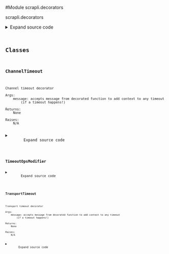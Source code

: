 <link rel="preload stylesheet" as="style" href="https://cdnjs.cloudflare.com/ajax/libs/10up-sanitize.css/11.0.1/sanitize.min.css" integrity="sha256-PK9q560IAAa6WVRRh76LtCaI8pjTJ2z11v0miyNNjrs=" crossorigin>
<link rel="preload stylesheet" as="style" href="https://cdnjs.cloudflare.com/ajax/libs/10up-sanitize.css/11.0.1/typography.min.css" integrity="sha256-7l/o7C8jubJiy74VsKTidCy1yBkRtiUGbVkYBylBqUg=" crossorigin>
<link rel="stylesheet preload" as="style" href="https://cdnjs.cloudflare.com/ajax/libs/highlight.js/10.1.1/styles/github.min.css" crossorigin>
<script defer src="https://cdnjs.cloudflare.com/ajax/libs/highlight.js/10.1.1/highlight.min.js" integrity="sha256-Uv3H6lx7dJmRfRvH8TH6kJD1TSK1aFcwgx+mdg3epi8=" crossorigin></script>
<script>window.addEventListener('DOMContentLoaded', () => hljs.initHighlighting())</script>















#Module scrapli.decorators

scrapli.decorators

<details class="source">
    <summary>
        <span>Expand source code</span>
    </summary>
    <pre>
        <code class="python">
"""scrapli.decorators"""
import asyncio
import signal
import sys
import threading
from concurrent.futures import ThreadPoolExecutor, wait
from functools import update_wrapper
from logging import Logger, LoggerAdapter
from typing import TYPE_CHECKING, Any, Callable

from scrapli.exceptions import ScrapliTimeout

if TYPE_CHECKING:
    from scrapli.channel import Channel  # pragma:  no cover
    from scrapli.driver import AsyncGenericDriver, GenericDriver  # pragma:  no cover
    from scrapli.transport.base.base_transport import BaseTransport  # pragma:  no cover

if TYPE_CHECKING:
    LoggerAdapterT = LoggerAdapter[Logger]  # pylint:disable=E1136
else:
    LoggerAdapterT = LoggerAdapter

_IS_WINDOWS = sys.platform.startswith("win")


class TransportTimeout:
    def __init__(self, message: str = "") -> None:
        """
        Transport timeout decorator

        Args:
            message: accepts message from decorated function to add context to any timeout
                (if a timeout happens!)

        Returns:
            None

        Raises:
            N/A

        """
        self.message = message
        self.transport_instance: "BaseTransport"
        self.transport_timeout_transport = 0.0

    def __call__(self, wrapped_func: Callable[..., Any]) -> Callable[..., Any]:
        """
        Decorate an "operation" to modify the timeout_transport value for duration of that operation

        This decorator wraps a transport read operation and is used to allow users to control the
        transport timeout via the `timeout_transport` attribute. This decorator should be applied to
        any transport "read" operations.

        Args:
            wrapped_func: function being decorated

        Returns:
            decorate: decorated func

        Raises:
            N/A

        """

        if asyncio.iscoroutinefunction(wrapped_func):

            async def decorate(*args: Any, **kwargs: Any) -> Any:
                self.transport_instance = args[0]
                self.transport_timeout_transport = self._get_timeout_transport()

                if not self.transport_timeout_transport:
                    return await wrapped_func(*args, **kwargs)

                try:
                    return await asyncio.wait_for(
                        wrapped_func(*args, **kwargs), timeout=self.transport_timeout_transport
                    )
                except asyncio.TimeoutError:
                    self._handle_timeout()

        else:
            # ignoring type error:
            # "All conditional function variants must have identical signatures"
            # one is sync one is async so never going to be identical here!
            def decorate(*args: Any, **kwargs: Any) -> Any:  # type: ignore
                self.transport_instance = args[0]
                self.transport_timeout_transport = self._get_timeout_transport()

                if not self.transport_timeout_transport:
                    return wrapped_func(*args, **kwargs)

                transport_instance_class_name = self.transport_instance.__class__.__name__

                if (
                    transport_instance_class_name in ("SystemTransport", "TelnetTransport")
                    or _IS_WINDOWS
                    or threading.current_thread() is not threading.main_thread()
                ):
                    return self._multiprocessing_timeout(
                        wrapped_func=wrapped_func,
                        args=args,
                        kwargs=kwargs,
                    )

                old = signal.signal(signal.SIGALRM, self._signal_raise_exception)
                signal.setitimer(signal.ITIMER_REAL, self.transport_timeout_transport)
                try:
                    return wrapped_func(*args, **kwargs)
                finally:
                    if self.transport_timeout_transport:
                        signal.setitimer(signal.ITIMER_REAL, 0)
                        signal.signal(signal.SIGALRM, old)

        # ensures that the wrapped function is updated w/ the original functions docs/etc. --
        # necessary for introspection for the auto gen docs to work!
        update_wrapper(wrapper=decorate, wrapped=wrapped_func)
        return decorate

    def _get_timeout_transport(self) -> float:
        """
        Fetch and return timeout transport from the transport object

        Args:
            N/A

        Returns:
            float: transport timeout value

        Raises:
            N/A

        """
        transport_args = self.transport_instance._base_transport_args  # pylint: disable=W0212
        return transport_args.timeout_transport

    def _handle_timeout(self) -> None:
        """
        Timeout handler method to close connections and raise ScrapliTimeout

        Args:
            N/A

        Returns:
            None

        Raises:
            ScrapliTimeout: always, if we hit this method we have already timed out!

        """
        self.transport_instance.logger.critical("transport operation timed out, closing transport")
        self.transport_instance.close()
        raise ScrapliTimeout(self.message)

    def _multiprocessing_timeout(
        self, wrapped_func: Callable[..., Any], args: Any, kwargs: Any
    ) -> Any:
        """
        Multiprocessing method for timeouts; works in threads and on windows

        Args:
            wrapped_func: function being decorated
            args: function being decorated args
            kwargs: function being decorated kwargs

        Returns:
            Any: result of decorated function

        Raises:
            N/A

        """
        with ThreadPoolExecutor(max_workers=1) as pool:
            future = pool.submit(wrapped_func, *args, **kwargs)
            wait([future], timeout=self.transport_timeout_transport)
            if not future.done():
                self._handle_timeout()
        return future.result()

    def _signal_raise_exception(self, signum: Any, frame: Any) -> None:
        """
        Signal method exception handler

        Args:
            signum: singum from the singal handler, unused here
            frame: frame from the signal handler, unused here

        Returns:
            None

        Raises:
            N/A

        """
        _, _ = signum, frame
        self._handle_timeout()


class ChannelTimeout:
    def __init__(self, message: str = "") -> None:
        """
        Channel timeout decorator

        Args:
            message: accepts message from decorated function to add context to any timeout
                (if a timeout happens!)

        Returns:
            None

        Raises:
            N/A

        """
        self.message = message
        self.channel_timeout_ops = 0.0
        self.channel_logger: LoggerAdapterT
        self.transport_instance: "BaseTransport"

    def __call__(self, wrapped_func: Callable[..., Any]) -> Callable[..., Any]:
        """
        Decorate an "operation" to modify the timeout_ops value for duration of that operation

        This decorator wraps send command/config ops and is used to allow users to set a
        `timeout_ops` value for the duration of a single method call -- this makes it so users don't
        need to manually set/reset the value

        Args:
            wrapped_func: function being decorated

        Returns:
            decorate: decorated func

        Raises:
            N/A

        """
        if asyncio.iscoroutinefunction(wrapped_func):

            async def decorate(*args: Any, **kwargs: Any) -> Any:
                channel_instance: "Channel" = args[0]
                self.channel_logger = channel_instance.logger
                self.channel_timeout_ops = (
                    channel_instance._base_channel_args.timeout_ops  # pylint: disable=W0212
                )

                if not self.channel_timeout_ops:
                    return await wrapped_func(*args, **kwargs)

                self.transport_instance = channel_instance.transport

                try:
                    return await asyncio.wait_for(
                        wrapped_func(*args, **kwargs), timeout=self.channel_timeout_ops
                    )
                except asyncio.TimeoutError:
                    self._handle_timeout()

        else:
            # ignoring type error:
            # "All conditional function variants must have identical signatures"
            # one is sync one is async so never going to be identical here!
            def decorate(*args: Any, **kwargs: Any) -> Any:  # type: ignore
                channel_instance: "Channel" = args[0]
                self.channel_logger = channel_instance.logger
                self.channel_timeout_ops = (
                    channel_instance._base_channel_args.timeout_ops  # pylint: disable=W0212
                )

                if not self.channel_timeout_ops:
                    return wrapped_func(*args, **kwargs)

                self.transport_instance = channel_instance.transport
                transport_instance_class_name = self.transport_instance.__class__.__name__

                if (
                    transport_instance_class_name in ("SystemTransport", "TelnetTransport")
                    or _IS_WINDOWS
                    or threading.current_thread() is not threading.main_thread()
                ):
                    return self._multiprocessing_timeout(
                        wrapped_func=wrapped_func,
                        args=args,
                        kwargs=kwargs,
                    )

                old = signal.signal(signal.SIGALRM, self._signal_raise_exception)
                signal.setitimer(signal.ITIMER_REAL, self.channel_timeout_ops)
                try:
                    return wrapped_func(*args, **kwargs)
                finally:
                    if self.channel_timeout_ops:
                        signal.setitimer(signal.ITIMER_REAL, 0)
                        signal.signal(signal.SIGALRM, old)

        # ensures that the wrapped function is updated w/ the original functions docs/etc. --
        # necessary for introspection for the auto gen docs to work!
        update_wrapper(wrapper=decorate, wrapped=wrapped_func)
        return decorate

    def _handle_timeout(self) -> None:
        """
        Timeout handler method to close connections and raise ScrapliTimeout

        Args:
            N/A

        Returns:
            None

        Raises:
            ScrapliTimeout: always, if we hit this method we have already timed out!

        """
        self.channel_logger.critical("channel operation timed out, closing transport")
        self.transport_instance.close()
        raise ScrapliTimeout(self.message)

    def _multiprocessing_timeout(
        self, wrapped_func: Callable[..., Any], args: Any, kwargs: Any
    ) -> Any:
        """
        Multiprocessing method for timeouts; works in threads and on windows

        Args:
            wrapped_func: function being decorated
            args: function being decorated args
            kwargs: function being decorated kwargs

        Returns:
            Any: result of decorated function

        Raises:
            N/A

        """
        with ThreadPoolExecutor(max_workers=1) as pool:
            future = pool.submit(wrapped_func, *args, **kwargs)
            wait([future], timeout=self.channel_timeout_ops)
            if not future.done():
                self._handle_timeout()
        return future.result()

    def _signal_raise_exception(self, signum: Any, frame: Any) -> None:
        """
        Signal method exception handler

        Args:
            signum: singum from the singal handler, unused here
            frame: frame from the signal handler, unused here

        Returns:
            None

        Raises:
            N/A

        """
        _, _ = signum, frame
        self._handle_timeout()


class TimeoutOpsModifier:
    def __call__(self, wrapped_func: Callable[..., Any]) -> Callable[..., Any]:
        """
        Decorate an "operation" to modify the timeout_ops value for duration of that operation

        This decorator wraps send command/config ops and is used to allow users to set a
        `timeout_ops` value for the duration of a single method call -- this makes it so users don't
        need to manually set/reset the value

        Args:
            wrapped_func: function being decorated

        Returns:
            decorate: decorated func

        Raises:
            N/A

        """
        if asyncio.iscoroutinefunction(wrapped_func):

            async def decorate(*args: Any, **kwargs: Any) -> Any:
                driver_instance: "AsyncGenericDriver" = args[0]
                driver_logger = driver_instance.logger

                timeout_ops_kwarg = kwargs.get("timeout_ops", None)

                if timeout_ops_kwarg is None or timeout_ops_kwarg == driver_instance.timeout_ops:
                    result = await wrapped_func(*args, **kwargs)
                else:
                    driver_logger.info(
                        "modifying driver timeout for current operation, temporary timeout_ops "
                        f"value: '{timeout_ops_kwarg}'"
                    )
                    base_timeout_ops = driver_instance.timeout_ops
                    driver_instance.timeout_ops = kwargs["timeout_ops"]
                    result = await wrapped_func(*args, **kwargs)
                    driver_instance.timeout_ops = base_timeout_ops
                return result

        else:
            # ignoring type error:
            # "All conditional function variants must have identical signatures"
            # one is sync one is async so never going to be identical here!
            def decorate(*args: Any, **kwargs: Any) -> Any:  # type: ignore
                driver_instance: "GenericDriver" = args[0]
                driver_logger = driver_instance.logger

                timeout_ops_kwarg = kwargs.get("timeout_ops", None)

                if timeout_ops_kwarg is None or timeout_ops_kwarg == driver_instance.timeout_ops:
                    result = wrapped_func(*args, **kwargs)
                else:
                    driver_logger.info(
                        "modifying driver timeout for current operation, temporary timeout_ops "
                        f"value: '{timeout_ops_kwarg}'"
                    )
                    base_timeout_ops = driver_instance.timeout_ops
                    driver_instance.timeout_ops = kwargs["timeout_ops"]
                    result = wrapped_func(*args, **kwargs)
                    driver_instance.timeout_ops = base_timeout_ops
                return result

        # ensures that the wrapped function is updated w/ the original functions docs/etc. --
        # necessary for introspection for the auto gen docs to work!
        update_wrapper(wrapper=decorate, wrapped=wrapped_func)
        return decorate
        </code>
    </pre>
</details>




## Classes

### ChannelTimeout


```text
Channel timeout decorator

Args:
    message: accepts message from decorated function to add context to any timeout
        (if a timeout happens!)

Returns:
    None

Raises:
    N/A
```

<details class="source">
    <summary>
        <span>Expand source code</span>
    </summary>
    <pre>
        <code class="python">
class ChannelTimeout:
    def __init__(self, message: str = "") -> None:
        """
        Channel timeout decorator

        Args:
            message: accepts message from decorated function to add context to any timeout
                (if a timeout happens!)

        Returns:
            None

        Raises:
            N/A

        """
        self.message = message
        self.channel_timeout_ops = 0.0
        self.channel_logger: LoggerAdapterT
        self.transport_instance: "BaseTransport"

    def __call__(self, wrapped_func: Callable[..., Any]) -> Callable[..., Any]:
        """
        Decorate an "operation" to modify the timeout_ops value for duration of that operation

        This decorator wraps send command/config ops and is used to allow users to set a
        `timeout_ops` value for the duration of a single method call -- this makes it so users don't
        need to manually set/reset the value

        Args:
            wrapped_func: function being decorated

        Returns:
            decorate: decorated func

        Raises:
            N/A

        """
        if asyncio.iscoroutinefunction(wrapped_func):

            async def decorate(*args: Any, **kwargs: Any) -> Any:
                channel_instance: "Channel" = args[0]
                self.channel_logger = channel_instance.logger
                self.channel_timeout_ops = (
                    channel_instance._base_channel_args.timeout_ops  # pylint: disable=W0212
                )

                if not self.channel_timeout_ops:
                    return await wrapped_func(*args, **kwargs)

                self.transport_instance = channel_instance.transport

                try:
                    return await asyncio.wait_for(
                        wrapped_func(*args, **kwargs), timeout=self.channel_timeout_ops
                    )
                except asyncio.TimeoutError:
                    self._handle_timeout()

        else:
            # ignoring type error:
            # "All conditional function variants must have identical signatures"
            # one is sync one is async so never going to be identical here!
            def decorate(*args: Any, **kwargs: Any) -> Any:  # type: ignore
                channel_instance: "Channel" = args[0]
                self.channel_logger = channel_instance.logger
                self.channel_timeout_ops = (
                    channel_instance._base_channel_args.timeout_ops  # pylint: disable=W0212
                )

                if not self.channel_timeout_ops:
                    return wrapped_func(*args, **kwargs)

                self.transport_instance = channel_instance.transport
                transport_instance_class_name = self.transport_instance.__class__.__name__

                if (
                    transport_instance_class_name in ("SystemTransport", "TelnetTransport")
                    or _IS_WINDOWS
                    or threading.current_thread() is not threading.main_thread()
                ):
                    return self._multiprocessing_timeout(
                        wrapped_func=wrapped_func,
                        args=args,
                        kwargs=kwargs,
                    )

                old = signal.signal(signal.SIGALRM, self._signal_raise_exception)
                signal.setitimer(signal.ITIMER_REAL, self.channel_timeout_ops)
                try:
                    return wrapped_func(*args, **kwargs)
                finally:
                    if self.channel_timeout_ops:
                        signal.setitimer(signal.ITIMER_REAL, 0)
                        signal.signal(signal.SIGALRM, old)

        # ensures that the wrapped function is updated w/ the original functions docs/etc. --
        # necessary for introspection for the auto gen docs to work!
        update_wrapper(wrapper=decorate, wrapped=wrapped_func)
        return decorate

    def _handle_timeout(self) -> None:
        """
        Timeout handler method to close connections and raise ScrapliTimeout

        Args:
            N/A

        Returns:
            None

        Raises:
            ScrapliTimeout: always, if we hit this method we have already timed out!

        """
        self.channel_logger.critical("channel operation timed out, closing transport")
        self.transport_instance.close()
        raise ScrapliTimeout(self.message)

    def _multiprocessing_timeout(
        self, wrapped_func: Callable[..., Any], args: Any, kwargs: Any
    ) -> Any:
        """
        Multiprocessing method for timeouts; works in threads and on windows

        Args:
            wrapped_func: function being decorated
            args: function being decorated args
            kwargs: function being decorated kwargs

        Returns:
            Any: result of decorated function

        Raises:
            N/A

        """
        with ThreadPoolExecutor(max_workers=1) as pool:
            future = pool.submit(wrapped_func, *args, **kwargs)
            wait([future], timeout=self.channel_timeout_ops)
            if not future.done():
                self._handle_timeout()
        return future.result()

    def _signal_raise_exception(self, signum: Any, frame: Any) -> None:
        """
        Signal method exception handler

        Args:
            signum: singum from the singal handler, unused here
            frame: frame from the signal handler, unused here

        Returns:
            None

        Raises:
            N/A

        """
        _, _ = signum, frame
        self._handle_timeout()
        </code>
    </pre>
</details>





### TimeoutOpsModifier



<details class="source">
    <summary>
        <span>Expand source code</span>
    </summary>
    <pre>
        <code class="python">
class TimeoutOpsModifier:
    def __call__(self, wrapped_func: Callable[..., Any]) -> Callable[..., Any]:
        """
        Decorate an "operation" to modify the timeout_ops value for duration of that operation

        This decorator wraps send command/config ops and is used to allow users to set a
        `timeout_ops` value for the duration of a single method call -- this makes it so users don't
        need to manually set/reset the value

        Args:
            wrapped_func: function being decorated

        Returns:
            decorate: decorated func

        Raises:
            N/A

        """
        if asyncio.iscoroutinefunction(wrapped_func):

            async def decorate(*args: Any, **kwargs: Any) -> Any:
                driver_instance: "AsyncGenericDriver" = args[0]
                driver_logger = driver_instance.logger

                timeout_ops_kwarg = kwargs.get("timeout_ops", None)

                if timeout_ops_kwarg is None or timeout_ops_kwarg == driver_instance.timeout_ops:
                    result = await wrapped_func(*args, **kwargs)
                else:
                    driver_logger.info(
                        "modifying driver timeout for current operation, temporary timeout_ops "
                        f"value: '{timeout_ops_kwarg}'"
                    )
                    base_timeout_ops = driver_instance.timeout_ops
                    driver_instance.timeout_ops = kwargs["timeout_ops"]
                    result = await wrapped_func(*args, **kwargs)
                    driver_instance.timeout_ops = base_timeout_ops
                return result

        else:
            # ignoring type error:
            # "All conditional function variants must have identical signatures"
            # one is sync one is async so never going to be identical here!
            def decorate(*args: Any, **kwargs: Any) -> Any:  # type: ignore
                driver_instance: "GenericDriver" = args[0]
                driver_logger = driver_instance.logger

                timeout_ops_kwarg = kwargs.get("timeout_ops", None)

                if timeout_ops_kwarg is None or timeout_ops_kwarg == driver_instance.timeout_ops:
                    result = wrapped_func(*args, **kwargs)
                else:
                    driver_logger.info(
                        "modifying driver timeout for current operation, temporary timeout_ops "
                        f"value: '{timeout_ops_kwarg}'"
                    )
                    base_timeout_ops = driver_instance.timeout_ops
                    driver_instance.timeout_ops = kwargs["timeout_ops"]
                    result = wrapped_func(*args, **kwargs)
                    driver_instance.timeout_ops = base_timeout_ops
                return result

        # ensures that the wrapped function is updated w/ the original functions docs/etc. --
        # necessary for introspection for the auto gen docs to work!
        update_wrapper(wrapper=decorate, wrapped=wrapped_func)
        return decorate
        </code>
    </pre>
</details>





### TransportTimeout


```text
Transport timeout decorator

Args:
    message: accepts message from decorated function to add context to any timeout
        (if a timeout happens!)

Returns:
    None

Raises:
    N/A
```

<details class="source">
    <summary>
        <span>Expand source code</span>
    </summary>
    <pre>
        <code class="python">
class TransportTimeout:
    def __init__(self, message: str = "") -> None:
        """
        Transport timeout decorator

        Args:
            message: accepts message from decorated function to add context to any timeout
                (if a timeout happens!)

        Returns:
            None

        Raises:
            N/A

        """
        self.message = message
        self.transport_instance: "BaseTransport"
        self.transport_timeout_transport = 0.0

    def __call__(self, wrapped_func: Callable[..., Any]) -> Callable[..., Any]:
        """
        Decorate an "operation" to modify the timeout_transport value for duration of that operation

        This decorator wraps a transport read operation and is used to allow users to control the
        transport timeout via the `timeout_transport` attribute. This decorator should be applied to
        any transport "read" operations.

        Args:
            wrapped_func: function being decorated

        Returns:
            decorate: decorated func

        Raises:
            N/A

        """

        if asyncio.iscoroutinefunction(wrapped_func):

            async def decorate(*args: Any, **kwargs: Any) -> Any:
                self.transport_instance = args[0]
                self.transport_timeout_transport = self._get_timeout_transport()

                if not self.transport_timeout_transport:
                    return await wrapped_func(*args, **kwargs)

                try:
                    return await asyncio.wait_for(
                        wrapped_func(*args, **kwargs), timeout=self.transport_timeout_transport
                    )
                except asyncio.TimeoutError:
                    self._handle_timeout()

        else:
            # ignoring type error:
            # "All conditional function variants must have identical signatures"
            # one is sync one is async so never going to be identical here!
            def decorate(*args: Any, **kwargs: Any) -> Any:  # type: ignore
                self.transport_instance = args[0]
                self.transport_timeout_transport = self._get_timeout_transport()

                if not self.transport_timeout_transport:
                    return wrapped_func(*args, **kwargs)

                transport_instance_class_name = self.transport_instance.__class__.__name__

                if (
                    transport_instance_class_name in ("SystemTransport", "TelnetTransport")
                    or _IS_WINDOWS
                    or threading.current_thread() is not threading.main_thread()
                ):
                    return self._multiprocessing_timeout(
                        wrapped_func=wrapped_func,
                        args=args,
                        kwargs=kwargs,
                    )

                old = signal.signal(signal.SIGALRM, self._signal_raise_exception)
                signal.setitimer(signal.ITIMER_REAL, self.transport_timeout_transport)
                try:
                    return wrapped_func(*args, **kwargs)
                finally:
                    if self.transport_timeout_transport:
                        signal.setitimer(signal.ITIMER_REAL, 0)
                        signal.signal(signal.SIGALRM, old)

        # ensures that the wrapped function is updated w/ the original functions docs/etc. --
        # necessary for introspection for the auto gen docs to work!
        update_wrapper(wrapper=decorate, wrapped=wrapped_func)
        return decorate

    def _get_timeout_transport(self) -> float:
        """
        Fetch and return timeout transport from the transport object

        Args:
            N/A

        Returns:
            float: transport timeout value

        Raises:
            N/A

        """
        transport_args = self.transport_instance._base_transport_args  # pylint: disable=W0212
        return transport_args.timeout_transport

    def _handle_timeout(self) -> None:
        """
        Timeout handler method to close connections and raise ScrapliTimeout

        Args:
            N/A

        Returns:
            None

        Raises:
            ScrapliTimeout: always, if we hit this method we have already timed out!

        """
        self.transport_instance.logger.critical("transport operation timed out, closing transport")
        self.transport_instance.close()
        raise ScrapliTimeout(self.message)

    def _multiprocessing_timeout(
        self, wrapped_func: Callable[..., Any], args: Any, kwargs: Any
    ) -> Any:
        """
        Multiprocessing method for timeouts; works in threads and on windows

        Args:
            wrapped_func: function being decorated
            args: function being decorated args
            kwargs: function being decorated kwargs

        Returns:
            Any: result of decorated function

        Raises:
            N/A

        """
        with ThreadPoolExecutor(max_workers=1) as pool:
            future = pool.submit(wrapped_func, *args, **kwargs)
            wait([future], timeout=self.transport_timeout_transport)
            if not future.done():
                self._handle_timeout()
        return future.result()

    def _signal_raise_exception(self, signum: Any, frame: Any) -> None:
        """
        Signal method exception handler

        Args:
            signum: singum from the singal handler, unused here
            frame: frame from the signal handler, unused here

        Returns:
            None

        Raises:
            N/A

        """
        _, _ = signum, frame
        self._handle_timeout()
        </code>
    </pre>
</details>